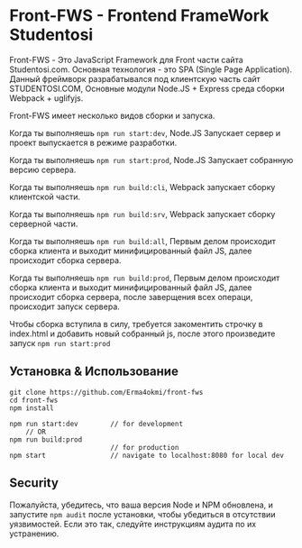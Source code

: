 # Front-FWS - Frontend FrameWork Studentosi 

Front-FWS - Это JavaScript Framework для Front части сайта Studentosi.com. Основная технология - это SPA (Single Page Application). Данный фреймворк разрабатывался под клиентскую часть сайт STUDENTOSI.COM, Основные модули Node.JS + Express среда сборки Webpack + uglifyjs.

Front-FWS имеет несколько видов сборки и запуска.

Когда ты выполняешь `npm run start:dev`, Node.JS Запускает сервер и проект выпускается в режиме разработки. 

Когда ты выполняешь `npm run start:prod`, Node.JS Запускает собранную версию сервера. 

Когда ты выполняешь `npm run build:cli`, Webpack запускает сборку клиентской части. 

Когда ты выполняешь `npm run build:srv`, Webpack запускает сборку серверной части. 

Когда ты выполняешь `npm run build:all`, Первым делом происходит сборка клиента и выходит минифицированный файл JS, далее происходит сборка сервера. 

Когда ты выполняешь `npm run build:prod`, Первым делом происходит сборка клиента и выходит минифицированный файл JS, далее происходит сборка сервера, после заверщения всех операци, происходит запуск сервера. 

Чтобы сборка вступила в силу, требуется закоментить строчку в index.html и добавить новый собранный js, после этого произведите запуск `npm run start:prod`

## Установка & Использование

    git clone https://github.com/Erma4okmi/front-fws
    cd front-fws
    npm install
    
    npm run start:dev        // for development
        // OR
    npm run build:prod
                             // for production 
    npm start                // navigate to localhost:8080 for local dev

## Security

Пожалуйста, убедитесь, что ваша версия Node и NPM обновлена, и запустите `npm audit` после установки, чтобы убедиться в отсутствии уязвимостей. Если это так, следуйте инструкциям аудита по их устранению.
